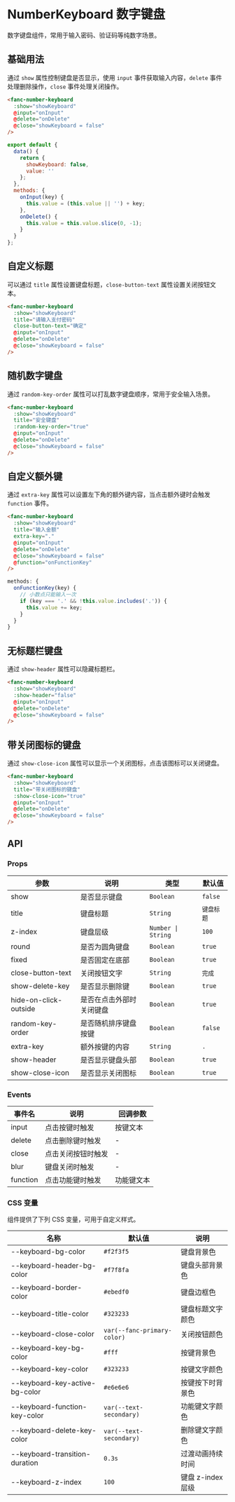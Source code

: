 # NumberKeyboard 数字键盘

数字键盘组件，常用于输入密码、验证码等纯数字场景。

## 基础用法

通过 `show` 属性控制键盘是否显示，使用 `input` 事件获取输入内容，`delete` 事件处理删除操作，`close` 事件处理关闭操作。

```html
<fanc-number-keyboard
  :show="showKeyboard"
  @input="onInput"
  @delete="onDelete"
  @close="showKeyboard = false"
/>
```

```js
export default {
  data() {
    return {
      showKeyboard: false,
      value: ''
    };
  },
  methods: {
    onInput(key) {
      this.value = (this.value || '') + key;
    },
    onDelete() {
      this.value = this.value.slice(0, -1);
    }
  }
};
```

## 自定义标题

可以通过 `title` 属性设置键盘标题，`close-button-text` 属性设置关闭按钮文本。

```html
<fanc-number-keyboard
  :show="showKeyboard"
  title="请输入支付密码"
  close-button-text="确定"
  @input="onInput"
  @delete="onDelete"
  @close="showKeyboard = false"
/>
```

## 随机数字键盘

通过 `random-key-order` 属性可以打乱数字键盘顺序，常用于安全输入场景。

```html
<fanc-number-keyboard
  :show="showKeyboard"
  title="安全键盘"
  :random-key-order="true"
  @input="onInput"
  @delete="onDelete"
  @close="showKeyboard = false"
/>
```

## 自定义额外键

通过 `extra-key` 属性可以设置左下角的额外键内容，当点击额外键时会触发 `function` 事件。

```html
<fanc-number-keyboard
  :show="showKeyboard"
  title="输入金额"
  extra-key="."
  @input="onInput"
  @delete="onDelete"
  @close="showKeyboard = false"
  @function="onFunctionKey"
/>
```

```js
methods: {
  onFunctionKey(key) {
    // 小数点只能输入一次
    if (key === '.' && !this.value.includes('.')) {
      this.value += key;
    }
  }
}
```

## 无标题栏键盘

通过 `show-header` 属性可以隐藏标题栏。

```html
<fanc-number-keyboard
  :show="showKeyboard"
  :show-header="false"
  @input="onInput"
  @delete="onDelete"
  @close="showKeyboard = false"
/>
```

## 带关闭图标的键盘

通过 `show-close-icon` 属性可以显示一个关闭图标，点击该图标可以关闭键盘。

```html
<fanc-number-keyboard
  :show="showKeyboard"
  title="带关闭图标的键盘"
  :show-close-icon="true"
  @input="onInput"
  @delete="onDelete"
  @close="showKeyboard = false"
/>
```

## API

### Props

| 参数 | 说明 | 类型 | 默认值 |
|------|------|------|------|
| show | 是否显示键盘 | `Boolean` | `false` |
| title | 键盘标题 | `String` | `键盘标题` |
| z-index | 键盘层级 | `Number \| String` | `100` |
| round | 是否为圆角键盘 | `Boolean` | `true` |
| fixed | 是否固定在底部 | `Boolean` | `true` |
| close-button-text | 关闭按钮文字 | `String` | `完成` |
| show-delete-key | 是否显示删除键 | `Boolean` | `true` |
| hide-on-click-outside | 是否在点击外部时关闭键盘 | `Boolean` | `true` |
| random-key-order | 是否随机排序键盘按键 | `Boolean` | `false` |
| extra-key | 额外按键的内容 | `String` | `.` |
| show-header | 是否显示键盘头部 | `Boolean` | `true` |
| show-close-icon | 是否显示关闭图标 | `Boolean` | `true` |

### Events

| 事件名 | 说明 | 回调参数 |
|------|------|------|
| input | 点击按键时触发 | 按键文本 |
| delete | 点击删除键时触发 | - |
| close | 点击关闭按钮时触发 | - |
| blur | 键盘关闭时触发 | - |
| function | 点击功能键时触发 | 功能键文本 |

### CSS 变量

组件提供了下列 CSS 变量，可用于自定义样式。

| 名称 | 默认值 | 说明 |
|------|------|------|
| --keyboard-bg-color | `#f2f3f5` | 键盘背景色 |
| --keyboard-header-bg-color | `#f7f8fa` | 键盘头部背景色 |
| --keyboard-border-color | `#ebedf0` | 键盘边框色 |
| --keyboard-title-color | `#323233` | 键盘标题文字颜色 |
| --keyboard-close-color | `var(--fanc-primary-color)` | 关闭按钮颜色 |
| --keyboard-key-bg-color | `#fff` | 按键背景色 |
| --keyboard-key-color | `#323233` | 按键文字颜色 |
| --keyboard-key-active-bg-color | `#e6e6e6` | 按键按下时背景色 |
| --keyboard-function-key-color | `var(--text-secondary)` | 功能键文字颜色 |
| --keyboard-delete-key-color | `var(--text-secondary)` | 删除键文字颜色 |
| --keyboard-transition-duration | `0.3s` | 过渡动画持续时间 |
| --keyboard-z-index | `100` | 键盘 z-index 层级 |
```